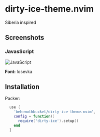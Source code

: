 # dirty-ice-theme.nvim

Siberia inspired

## Screenshots

### JavasScript

![JavaScript](https://i.ibb.co/JqXHd1k/image.png)

**Font:** Iosevka

## Installation

Packer:

```lua
  use {
    'behemothbucket/dirty-ice-theme.nvim',
    config = function()
      require('dirty-ice').setup()
    end
  }
```
